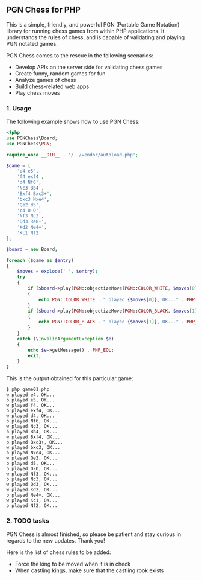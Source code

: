 ## PGN Chess for PHP

This is a simple, friendly, and powerful PGN (Portable Game Notation) library for running chess games from within PHP applications. It understands the rules of chess, and is capable of validating and playing PGN notated games.

PGN Chess comes to the rescue in the following scenarios:

- Develop APIs on the server side for validating chess games
- Create funny, random games for fun
- Analyze games of chess
- Build chess-related web apps
- Play chess moves

### 1. Usage

The following example shows how to use PGN Chess:

```php
<?php
use PGNChess\Board;
use PGNChess\PGN;

require_once __DIR__ . '/../vendor/autoload.php';

$game = [
    'e4 e5',
    'f4 exf4',
    'd4 Nf6',
    'Nc3 Bb4',
    'Bxf4 Bxc3+',
    'bxc3 Nxe4',
    'Qe2 d5',
    'c4 O-O',
    'Nf3 Nc3',
    'Qd3 Re8+',
    'Kd2 Ne4+',
    'Kc1 Nf2'
];

$board = new Board;

foreach ($game as $entry)
{
    $moves = explode(' ', $entry);
    try
    {
        if ($board->play(PGN::objectizeMove(PGN::COLOR_WHITE, $moves[0])))
        {
            echo PGN::COLOR_WHITE . " played {$moves[0]}, OK..." . PHP_EOL;
        }
        if ($board->play(PGN::objectizeMove(PGN::COLOR_BLACK, $moves[1])))
        {
            echo PGN::COLOR_BLACK . " played {$moves[1]}, OK..." . PHP_EOL;
        }
    }
    catch (\InvalidArgumentException $e)
    {
        echo $e->getMessage() . PHP_EOL;
        exit;
    }
}
```

This is the output obtained for this particular game:

    $ php game01.php
    w played e4, OK...
    b played e5, OK...
    w played f4, OK...
    b played exf4, OK...
    w played d4, OK...
    b played Nf6, OK...
    w played Nc3, OK...
    b played Bb4, OK...
    w played Bxf4, OK...
    b played Bxc3+, OK...
    w played bxc3, OK...
    b played Nxe4, OK...
    w played Qe2, OK...
    b played d5, OK...
    b played O-O, OK...
    w played Nf3, OK...
    b played Nc3, OK...
    w played Qd3, OK...
    w played Kd2, OK...
    b played Ne4+, OK...
    w played Kc1, OK...
    b played Nf2, OK...

### 2. TODO tasks

PGN Chess is almost finished, so please be patient and stay curious in regards to the new updates. Thank you!

Here is the list of chess rules to be added:

- Force the king to be moved when it is in check
- When castling kings, make sure that the castling rook exists
